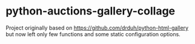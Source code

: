 # python-auctions-gallery-collage

Project originally based on https://github.com/drduh/python-html-gallery but now left only few functions and some static configuration options.
